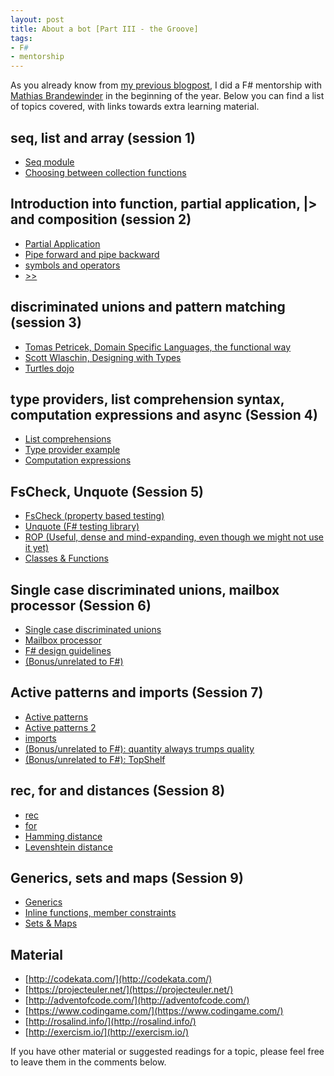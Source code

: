 ```yaml
---
layout: post
title: About a bot [Part III - the Groove]
tags:
- F#
- mentorship
---
```


As you already know from [my previous blogpost](http://selketjah.github.io/2016/07/24/about-a-bot-start/), I did a F# mentorship with [Mathias Brandewinder](http://brandewinder.com/) in the beginning of the year.
Below you can find a list of topics covered, with links towards extra learning material.

## seq, list and array (session 1)

* [Seq module](https://msdn.microsoft.com/en-us/library/ee353635.aspx)
* [Choosing between collection functions](http://fsharpforfunandprofit.com/posts/list-module-functions/)

## Introduction into function, partial application, |> and composition (session 2)

* [Partial Application](http://fsharpforfunandprofit.com/posts/partial-application/)
* [Pipe forward and pipe backward](http://theburningmonk.com/2011/09/fsharp-pipe-forward-and-pipe-backward/)
* [symbols and operators](https://docs.microsoft.com/en-us/dotnet/articles/fsharp/language-reference/symbol-and-operator-reference/)
* [>>](https://fsharpforfunandprofit.com/posts/conciseness-functions-as-building-blocks/)

## discriminated unions and pattern matching (session 3)

* [Tomas Petricek, Domain Specific Languages, the functional way](https://vimeo.com/97315970)
* [Scott Wlaschin, Designing with Types](http://fsharpforfunandprofit.com/posts/designing-with-types-intro/)
* [Turtles dojo](https://github.com/c4fsharp/Dojo-Turtles/blob/master/Dojo/Turtles.fsx)

## type providers, list comprehension syntax, computation expressions and async (Session 4)

* [List comprehensions](https://en.wikibooks.org/wiki/F_Sharp_Programming/Lists#Using_List_Comprehensions)
* [Type provider example](https://github.com/mathias-brandewinder/Presentations/tree/master/fsharp-for-csharp-devs/code/Type-Providers)
* [Computation expressions](http://hestia.typepad.com/flatlander/2010/12/f-computation-expressions-for-beginners-part-1-whats-the-problem.html)

## FsCheck, Unquote (Session 5)

* [FsCheck (property based testing)](https://fscheck.github.io/FsCheck/QuickStart.html)
* [Unquote (F# testing library)](http://www.swensensoftware.com/unquote)
* [ROP (Useful, dense and mind-expanding, even though we might not use it yet)](http://fsharpforfunandprofit.com/rop/)
* [Classes & Functions](http://blog.ploeh.dk/2014/03/10/solid-the-next-step-is-functional/)

## Single case discriminated unions, mailbox processor (Session 6)

* [Single case discriminated unions](http://fsharpforfunandprofit.com/posts/designing-with-types-single-case-dus/)
* [Mailbox processor](https://en.wikibooks.org/wiki/F_Sharp_Programming/MailboxProcessor)
* [F# design guidelines](http://fsharp.org/specs/component-design-guidelines/)
* [(Bonus/unrelated to F#)](https://msdn.microsoft.com/en-us/library/ms229042(v=vs.110).aspx)

## Active patterns and imports (Session 7)

* [Active patterns](http://blogs.msdn.com/b/chrsmith/archive/2008/02/21/introduction-to-f_2300_-active-patterns.aspx)
* [Active patterns 2](http://blogs.msdn.com/b/chrsmith/archive/2008/02/22/regular-expressions-via-active-patterns.aspx)
* [imports](https://msdn.microsoft.com/en-us/library/dd393787.aspx)
* [(Bonus/unrelated to F#): quantity always trumps quality](http://blog.codinghorror.com/quantity-always-trumps-quality/)
* [(Bonus/unrelated to F#): TopShelf](https://topshelf.readthedocs.org/en/latest/index.html)

## rec, for and distances (Session 8)

* [rec](https://msdn.microsoft.com/en-us/visualfsharpdocs/conceptual/recursive-functions-the-rec-keyword-%5bfsharp%5d)
* [for](http://fsharpforfunandprofit.com/posts/control-flow-expressions/)
* [Hamming distance](https://en.wikipedia.org/wiki/Hamming_distance)
* [Levenshtein distance](https://en.wikipedia.org/wiki/Levenshtein_distance)

## Generics, sets and maps (Session 9)

* [Generics](https://msdn.microsoft.com/en-us/library/dd233215.aspx)
* [Inline functions, member constraints](http://theburningmonk.com/2011/12/f-inline-functions-and-member-constraints/)
* [Sets & Maps](https://en.wikibooks.org/wiki/F_Sharp_Programming/Sets_and_Maps)

## Material

* [http://codekata.com/](http://codekata.com/)
* [https://projecteuler.net/](https://projecteuler.net/)
* [http://adventofcode.com/](http://adventofcode.com/)
* [https://www.codingame.com/](https://www.codingame.com/)
* [http://rosalind.info/](http://rosalind.info/)
* [http://exercism.io/](http://exercism.io/)

If you have other material or suggested readings for a topic, please feel free to leave them in the comments below.
